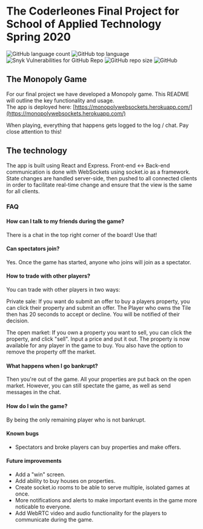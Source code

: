 # The Coderleones Final Project for </Salt> School of Applied Technology Spring 2020 
![GitHub language count](https://img.shields.io/github/languages/count/terragady/monopoly-websockets)
![GitHub top language](https://img.shields.io/github/languages/top/terragady/monopoly-websockets)
![Snyk Vulnerabilities for GitHub Repo](https://img.shields.io/snyk/vulnerabilities/github/terragady/monopoly-websockets)
![GitHub repo size](https://img.shields.io/github/repo-size/terragady/monopoly-websockets)
![GitHub](https://img.shields.io/github/license/terragady/monopoly-websockets)


## The Monopoly Game
For our final project we have developed a Monopoly game. This README will outline the key functionality and usage.  
The app is deployed here: [https://monopolywebsockets.herokuapp.com/](https://monopolywebsockets.herokuapp.com/)

When playing, everything that happens gets logged to the log / chat. Pay close attention to this!

## The technology
The app is built using React and Express. Front-end <-> Back-end communication is done with WebSockets using socket.io as a framework. State changes are handled server-side, then pushed to all connected clients in order to facilitate real-time change and ensure that the view is the same for all clients.

### FAQ
#### How can I talk to my friends during the game?
There is a chat in the top right corner of the board! Use that!

#### Can spectators join?
Yes. Once the game has started, anyone who joins will join as a spectator.

#### How to trade with other players?
You can trade with other players in two ways:  

Private sale: If you want do submit an offer to buy a players property, you can click their property and submit an offer.
The Player who owns the Tile then has 20 seconds to accept or decline. You will be notified of their decision.  

The open market: If you own a property you want to sell, you can click the property, and click "sell". Input a price and put it out. The property is now available for any player in the game to buy. You also have the option to remove the property off the market.

#### What happens when I go bankrupt?
Then you're out of the game. All your properties are put back on the open market. However, you can still spectate the game, as well as send messages in the chat.

#### How do I win the game?
By being the only remaining player who is not bankrupt.

#### Known bugs
  * Spectators and broke players can buy properties and make offers.
#### Future improvements
  * Add a "win" screen.
  * Add ability to buy houses on properties.
  * Create socket.io rooms to be able to serve multiple, isolated games at once.
  * More notifications and alerts to make important events in the game more noticable to everyone.
  * Add WebRTC video and audio functionality for the players to communicate during the game.

